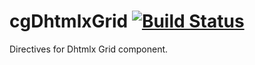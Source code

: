 cgDhtmlxGrid  [![Build Status](https://travis-ci.org/cghr/cgDhtmlxGrid.png?branch=master)](https://travis-ci.org/cghr/cgDhtmlxGrid)
============

Directives for Dhtmlx Grid component.
